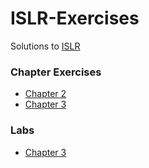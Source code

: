 # ISLR-Exercises
Solutions to [ISLR](https://www-bcf.usc.edu/~gareth/ISL/)
### Chapter Exercises
* [Chapter 2](https://github.com/HariharasudhanAS/ISLR-Exercises/tree/master/Lab/Chapter%203)
* [Chapter 3](https://github.com/HariharasudhanAS/ISLR-Exercises/tree/master/Lab/Chapter%203)
### Labs
* [Chapter 3](https://github.com/HariharasudhanAS/ISLR-Exercises/tree/master/Lab/Chapter%203)
